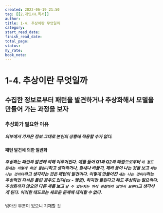```yaml
---
created: 2022-06-19 21:50
tag: [[2.개인/H.독서]]
author:
title: 1-4. 추상이란 무엇일까
category:
start_read_date:
finish_read_date:
total_page:
status:
my_rate: 
book_note:
---
```

# 1-4. 추상이란 무엇일까
## 수집한 정보로부터 패턴을 발견하거나 추상화해서 모델을 만들어 가는 과정을 보자

### 추상화가 필요한 이유
##### 외부에서 가져온 정보 그대로 본인의 상황에 적용할 수가 없다. 

#### 패턴 발견에 의한 일반화
##### 추상화는 패턴의 발견에 의해 이루어진다. 예를 들어 Q1과 Q2의 해법으로부터 `이 정도 문제는 이렇게 하면 풀린다`하고 생각하거나, 참새나 비둘기, 제비 등이 나는 것을 보고 `새는 나는 것이다`하고 생각하는 것은 패턴의 발견이다. 이렇게 만들어진 `새는 나는 것이다`라는 추상적인 지식은 틀린 경우도 있다(ex - 펭귄). 하지만 틀린다고 해도 추상화는 필요하다. 추상화하지 않으면 다른 새를 보고 `날 수 있는지는 아직 관찰하지 않아서 모른다`고 생각하게 된다. 이러한 태도로는 새로운 문제에 대처할 수 없다.

넘아간 부분이 있으니 기재할 것